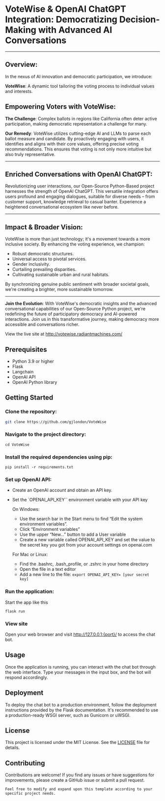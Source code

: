 # VoteWise & OpenAI ChatGPT Integration: Democratizing Decision-Making with Advanced AI Conversations

---

## Overview:

In the nexus of AI innovation and democratic participation, we introduce:

**VoteWise**: A dynamic tool tailoring the voting process to individual values and interests.

## Empowering Voters with VoteWise:

**The Challenge**: 
Complex ballots in regions like California often deter active participation, making democratic representation a challenge for many.

**Our Remedy**: 
VoteWise utilizes cutting-edge AI and LLMs to parse each ballot measure and candidate. By proactively engaging with users, it identifies and aligns with their core values, offering precise voting recommendations. This ensures that voting is not only more intuitive but also truly representative.

---

## Enriched Conversations with OpenAI ChatGPT:

Revolutionizing user interactions, our Open-Source Python-Based project harnesses the strength of OpenAI ChatGPT. This versatile integration offers users profound and engaging dialogues, suitable for diverse needs – from customer support, knowledge retrieval to casual banter. Experience a heightened conversational ecosystem like never before.

---

## Impact & Broader Vision:

VoteWise is more than just technology; it's a movement towards a more inclusive society. By enhancing the voting experience, we champion:

- Robust democratic structures.
- Universal access to pivotal services.
- Gender inclusivity.
- Curtailing prevailing disparities.
- Cultivating sustainable urban and rural habitats.

By synchronizing genuine public sentiment with broader societal goals, we're creating a brighter, more sustainable tomorrow.

---

**Join the Evolution**:
With VoteWise's democratic insights and the advanced conversational capabilities of our Open-Source Python project, we're redefining the future of participatory democracy and AI-powered interactions. Join us in this transformative journey, making democracy more accessible and conversations richer.


View the live site at http://votewise.radiantmachines.com/

## Prerequisites

- Python 3.9 or higher
- Flask
- Langchain
- OpenAI API
- OpenAI Python library

## Getting Started

### Clone the repository:

```bash
git clone https://github.com/gjlondon/VoteWise
```

###  Navigate to the project directory:
    
```
cd VoteWise
```

### Install the required dependencies using pip:
    
```
pip install -r requirements.txt
````

### Set up OpenAI API:

- Create an OpenAI account and obtain an API key.
- Set the `OPENAI_API_KEY`` environment variable with your API key 

    On Windows:
    - Use the search bar in the Start menu to find “Edit the system environment variables”.
    - Click “Environment variables”
    - Use the upper “New…” button to add a User variable
    - Create a new variable called OPENAI_API_KEY and set the value to the secret key you got from your account settings on openai.com

    For Mac or Linux:
    - Find the .bashrc, .bash_profile, or .zshrc in your home directory
    - Open the file in a text editor
    - Add a new line to the file:
    ``export OPENAI_API_KEY= [your secret key]``

### Run the application:

Start the app like this

```
flask run
```

### View site
 Open your web browser and visit http://127.0.0.1:{port}/ to access the chat bot.



## Usage
Once the application is running, you can interact with the chat bot through the web interface. Type your messages in the input box, and the bot will respond accordingly.

## Deployment
To deploy the chat bot to a production environment, follow the deployment instructions provided by the Flask documentation. It's recommended to use a production-ready WSGI server, such as Gunicorn or uWSGI.

## License
This project is licensed under the MIT License. See the [LICENSE](LICENSE) file for details.

## Contributing
Contributions are welcome! If you find any issues or have suggestions for improvements, please create a GitHub issue or submit a pull request.

    Feel free to modify and expand upon this template according to your specific project needs.


